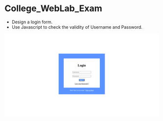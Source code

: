 # College_WebLab_Exam

- Design a login form.
- Use Javascript to check the validity of Username and Password.

<img src = "Exam.png" alt = "Exam.png">
